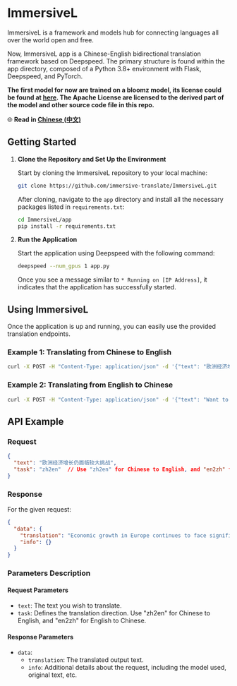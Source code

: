 # ImmersiveL

ImmersiveL is a framework and models hub for connecting languages all over the world open and free.

Now, ImmersiveL app is a Chinese-English bidirectional translation framework based on Deepspeed. The primary structure is found within the app directory, composed of a Python 3.8+ environment with Flask, Deepspeed, and PyTorch.

**The first model for now are trained on a bloomz model, its license could be found at [here](https://bigscience.huggingface.co/blog/the-bigscience-rail-license). The Apache License are licensed to the derived part of the model and other source code file in this repo.**

🌐 **Read in [Chinese (中文)](README_CN.md)**

## Getting Started

1. **Clone the Repository and Set Up the Environment**

   Start by cloning the ImmersiveL repository to your local machine:

   ```bash
   git clone https://github.com/immersive-translate/ImmersiveL.git
   ```

   After cloning, navigate to the `app` directory and install all the necessary packages listed in `requirements.txt`:

   ```bash
   cd ImmersiveL/app
   pip install -r requirements.txt
   ```

2. **Run the Application**

   Start the application using Deepspeed with the following command:

   ```bash
   deepspeed --num_gpus 1 app.py
   ```

    Once you see a message similar to `* Running on [IP Address]`, it indicates that the application has successfully started.

## Using ImmersiveL

Once the application is up and running, you can easily use the provided translation endpoints.

### Example 1: Translating from Chinese to English

```bash
curl -X POST -H "Content-Type: application/json" -d '{"text": "欧洲经济增长仍面临较大挑战", "task": "zh2en"}' http://localhost:7000/translate
```

### Example 2: Translating from English to Chinese

```bash
curl -X POST -H "Content-Type: application/json" -d '{"text": "Want to live longer? Play with your grandkids. It’s good for them, too.", "task": "en2zh"}' http://localhost:7000/translate
```

## API Example

### Request

```json
{
  "text": "欧洲经济增长仍面临较大挑战",
  "task": "zh2en"  // Use "zh2en" for Chinese to English, and "en2zh" for English to Chinese translation.
}
```

### Response

For the given request:

```json
{
  "data": {
    "translation": "Economic growth in Europe continues to face significant challenges",
    "info": {}
  }
}
```

### Parameters Description

#### Request Parameters

- `text`: The text you wish to translate.
- `task`: Defines the translation direction. Use "zh2en" for Chinese to English, and "en2zh" for English to Chinese.

#### Response Parameters

- `data`:
  - `translation`: The translated output text.
  - `info`: Additional details about the request, including the model used, original text, etc.
